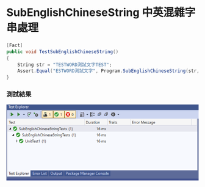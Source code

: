 # SubEnglishChineseString 中英混雜字串處理

```csharp
[Fact]
public void TestSubEnglishChineseString()
{
    String str = "TESTWORD測試文字TEST";
    Assert.Equal("ESTWORD測試文字", Program.SubEnglishChineseString(str, 1, 15));
}
```
### 測試結果
<img src="/SubEnglishChineseString/Assets/test.PNG"/>
